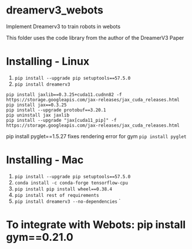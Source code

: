 # dreamerv3_webots
Implement Dreamerv3 to train robots in webots

This folder uses the code library from the author of the DreamerV3 Paper


# Installing - Linux
1) `pip install --upgrade pip setuptools==57.5.0`
2) `pip install dreamerv3`
```
pip install jaxlib==0.3.25+cuda11.cudnn82 -f https://storage.googleapis.com/jax-releases/jax_cuda_releases.html
pip install jax==0.3.25
pip install --upgrade protobuf==3.20.1
pip uninstall jax jaxlib
pip install --upgrade "jax[cuda11_pip]" -f https://storage.googleapis.com/jax-releases/jax_cuda_releases.html
```
pip install pyglet==1.5.27
    fixes rendering error for gym
`pip install pyglet`
# Installing - Mac
1) `pip install --upgrade pip setuptools==57.5.0`
2) `conda install -c conda-forge tensorflow-cpu`
3) `pip install pip install wheel==0.38.4`
4) `pip install rest of requirements`
5) `pip install dreamerv3 --no-dependencies` `

# To integrate with Webots: pip install gym==0.21.0